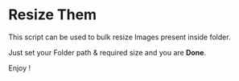 # Resize Them

This script can be used to bulk resize Images present inside folder. 

Just set your Folder path & required size and you are **Done**.

Enjoy !
